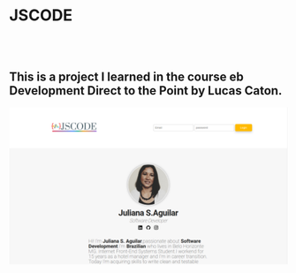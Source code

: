 <h1>JSCODE</h1>
<br>
<br> 
<h2> This is a project I learned in the course eb Development Direct to the Point by Lucas Caton.</h2>

<img src="https://github.com/Juliasil/CODE/blob/master/assets/Image/JSCODE.png?raw=true" />
